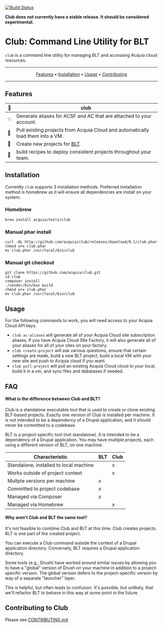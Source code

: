 [![Build Status](https://travis-ci.com/acquia/club.svg?token=eFBAT6vQ9cqDh1Sed5Mw&branch=master)](https://travis-ci.com/acquia/club)

**Club does not currently have a stable release. It should be considered experimental.**

# Club: Command Line Utility for BLT

`club` is a command line utility for managing BLT and accessing Acquia cloud resources.


-------
<p align="center">
    <a href="#features">Features</a> &bull;
    <a href="#installation">Installation</a> &bull;
    <a href="#usage">Usage</a> &bull;
    <a href="#contributing-to-club">Contributing</a>
</p>

-------

## Features

| :metal: | club
--------------------------|------------------------------------------------------------
:sparkles: | Generate aliases for ACSF and AC that are attached to your account.
:rocket: | Pull existing projects from Acquia Cloud and automatically load them into a VM.
:wrench: | Create new projects for <a href="http://github.com/acquia/blt">BLT</a>
:cake: | build recipes to deploy consistent projects throughout your team.

## Installation
Currently `club` supports 3 installation methods. Preferred installation method is homebrew as it will ensure all dependencies are install on your system.

### Homebrew
```
brew install acquia/tools/club
```

### Manual phar install

```
curl -OL http://github.com/acquia/club/releases/download/0.1/club.phar
chmod u+x club.phar
mv club.phar /usr/local/bin/club
```

### Manual git checkout

```
git clone https://github.com/acquia/club.git
cd club
composer install
./vendor/bin/box build
chmod u+x club.phar
mv club.phar /usr/local/bin/club
```

## Usage
For the following commands to work, you will need access to your Acquia Cloud API keys.

- `club ac-aliases` will generate all of your Acquia Cloud site subscription aliases. If you have Acquia Cloud SIte Factory, it will also generate all of your aliases for all of your sites on your factory.
- `club create-project` will ask various questions, ensure that certain settings are made, build a new BLT project, build a local VM with your new site and push to Acquia cloud if you want.
- `club pull-project` will pull an existing Acquia Cloud cloud to your local, build it in a vm, and sync files and dabatases if needed.

## FAQ

#### What is the difference between Club and BLT?

Club is a standalone executable tool that is used to create or clone existing BLT-based projects. Exactly one version of Club is installed per machine. It is not intended to be a dependency of a Drupal application, and it should never be committed to a codebase.

BLT is a project-specific tool (not standalone). It is intended to be a dependency of a Drupal application. You may have multiple projects, each using a different version of BLT, on one machine.

| Characteristic                         | BLT | Club |
|----------------------------------------|-----|------|
| Standalone, installed to local machine |     |  x   |
| Works outside of project context       |     |  x   |
| Multple versions per machine           |  x  |      |
| Committed to project codebase          |  x  |      |
| Managed via Composer                   |  x  |      |
| Managed via Homebrew                   |     |  x   | 

#### Why aren't Club and BLT the same tool?

It's not feasible to combine Club and BLT at this time. Club creates projects. BLT is one part of the created project.

You can execute a Club command outside the context of a Drupal application directory. Conversely, BLT requires a Drupal application directory.

Some tools (e.g., Drush) have worked around similar issues by allowing you to have a "global" version of Drush on your machine in addition to a project-specific version. The global version defers to the project-specific version by way of a separate "launcher" layer.

This is helpful, but often leads to confusion. It's possible, but unlikely, that we'll refactor BLT to behave in this way at some point in the future.

## Contributing to Club

Please see [CONTRIBUTING.md](CONTRIBUTING.md)
